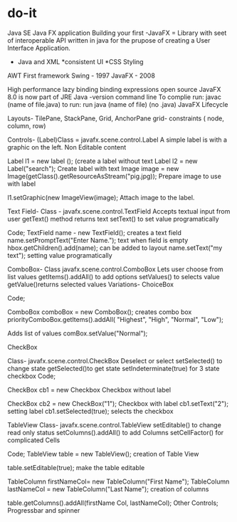 # do-it
Java SE Java FX application Building your first
-JavaFX = Library with seet of interoperable API written in java for the prupose of creating a User Interface Application. 
* Java and XML
*consistent UI
*CSS Styling

AWT First framework
Swing - 1997
JavaFX - 2008

High performance lazy binding
binding expressions
open source
JavaFX 8.0 is now part of JRE
Java -version
command line
To complie run: javac (name of file.java)
to run: run java (name of file) (no .java)
JavaFX Lifecycle

 Layouts- TilePane, StackPane, Grid, AnchorPane
grid- constraints ( node, column, row)

Controls- 
(Label)Class = javafx.scene.control.Label
A simple label is with a graphic on the left. Non Editable content

Label l1 = new label (); (create a label without text
Label l2 = new Label("search"); Create label with text
Image image = new Image(getClass().getResourceAsStream("pig.jpg)); Prepare image to use with label

l1.setGraphic(new ImageView(image); Attach image to the label.

Text Field- 
Class - javafx.scene.control.TextField
Accepts textual input from user
getText() method returns text
setText() to set value programatically

Code;
TextField name - new TextField(); creates a text field
name.setPromptText("Enter Name."); text when field is empty
hbox.getChildren().add(name); can be added to layout
name.setText("my text"); setting value programatically

ComboBox-
Class javafx.scene.control.ComboBox
Lets user choose from list values
getItems().addAll() to add options
setValues() to selects value
getValue()returns selected values
Variations- ChoiceBox

Code;

ComboBox comboBox = new ComboBox(); creates combo  box
priorityComboBox.getItems().addAll(
"Highest",
"High",
"Normal",
"Low");

Adds list of values
 comBox.setValue("Normal");

CheckBox

Class- javafx.scene.control.CheckBox
Deselect or select
setSelected() to change state
getSelected()to get state
setIndeterminate(true) for 3 state checkbox
 Code;

CheckBox cb1 = new Checkbox Checkbox without label

CheckBox cb2 = new CheckBox("1"); Checkbox with label
cb1.setText("2"); setting label
cb1.setSelected(true); selects the checkbox

TableView
Class- javafx.scene.control.TableView
setEditable() to change read only status
setColumns().addAll() to add Columns
setCellFactor() for complicated Cells

Code;
TableView table = new TableView(); creation of Table View

table.setEditable(true); make the table editable

TableColumn firstNameCol= new TableColumn("First Name");
TableColumn lastNameCol = new TableColumn("Last Name"); creation of columns

table.getColumns().addAll(firstName Col, lastNameCol);
Other Controls; Progressbar and spinner

